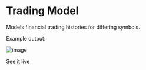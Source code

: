 # Trading Model

Models financial trading histories for differing symbols.

Example output:

![image](https://user-images.githubusercontent.com/3019049/60474820-20d60580-9c29-11e9-8a55-69cc93dfe977.png)

[See it live](https://bgoetz.github.io/trading-model/index.html)
